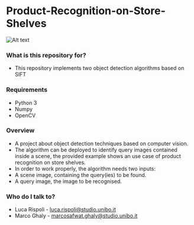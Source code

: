 # Product-Recognition-on-Store-Shelves
![Alt text](https://i.imgur.com/h2mfnWM.png)

### What is this repository for? ###

* This repository implements two object detection algorithms based on SIFT 

### Requirements ###

* Python 3
* Numpy
* OpenCV 



### Overview ###
 * A project about object detection techniques based on computer vision.
 * The algorithm can be deployed to identify query images contained inside a scene, the provided example shows an use case of product recognition on store shelves.
 * In order to work properly, the algorithm needs two inputs:
 * A scene image, containing the query(ies) to be found.
 * A query image, the image to be recognised.


### Who do I talk to? ###

* Luca Rispoli - luca.rispoli@studio.unibo.it
* Marco Ghaly - marcosafwat.ghaly@studio.unibo.it
